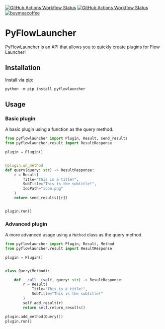 [![GitHub Actions Workflow Status](https://img.shields.io/github/actions/workflow/status/garulf/pyflowlauncher/tests.yaml?style=flat-square&label=tests)](https://github.com/Garulf/pyFlowLauncher/actions/workflows/tests.yaml) [![GitHub Actions Workflow Status](https://img.shields.io/github/actions/workflow/status/garulf/pyflowlauncher/tests.yaml?style=flat-square&label=docs)](https://github.com/Garulf/pyFlowLauncher/actions/workflows/docs.yaml) [![buymeacoffee](https://img.shields.io/badge/buy%20me%20a%20coffee-yellow.svg?style=flat-square&logo=buymeacoffee&logoColor=000)](https://www.buymeacoffee.com/garulf)

# PyFlowLauncher

PyFlowLauncher is an API that allows you to quickly create plugins for Flow Launcher!

## Installation

Install via pip:

```py
python -m pip install pyflowlauncher
```

## Usage

### Basic plugin

A basic plugin using a function as the query method.

```py
from pyflowlauncher import Plugin, Result, send_results
from pyflowlauncher.result import ResultResponse

plugin = Plugin()


@plugin.on_method
def query(query: str) -> ResultResponse:
    r = Result(
        Title="This is a title!",
        SubTitle="This is the subtitle!",
        IcoPath="icon.png"
    )
    return send_results([r])


plugin.run()
```

### Advanced plugin

A more advanced usage using a `Method` class as the query method.

```py
from pyflowlauncher import Plugin, Result, Method
from pyflowlauncher.result import ResultResponse

plugin = Plugin()


class Query(Method):

    def __call__(self, query: str) -> ResultResponse:
        r = Result(
            Title="This is a title!",
            SubTitle="This is the subtitle!"
        )
        self.add_result(r)
        return self.return_results()

plugin.add_method(Query())
plugin.run()
```
